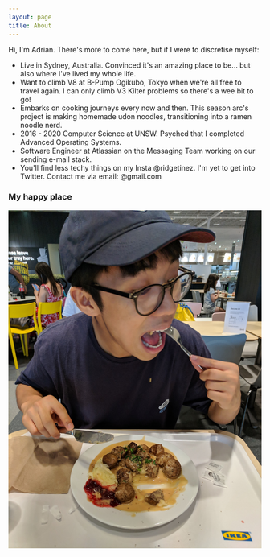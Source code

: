 ```yaml
---
layout: page
title: About
---
```


Hi, I'm Adrian. There's more to come here, but if I were to discretise myself:

- Live in Sydney, Australia. Convinced it's an amazing place to be... but also where I've lived my whole life.
- Want to climb V8 at B-Pump Ogikubo, Tokyo when we're all free to travel again. I can only climb V3 Kilter problems so there's a wee bit to go!
- Embarks on cooking journeys every now and then. This season arc's project is making homemade udon noodles, transitioning into a ramen noodle nerd.
- 2016 - 2020 Computer Science at UNSW. Psyched that I completed Advanced Operating Systems.
- Software Engineer at Atlassian on the Messaging Team working on our sending e-mail stack.
- You'll find less techy things on my Insta @ridgetinez. I'm yet to get into Twitter. Contact me via email: <my-insta-handle>@gmail.com 

### My happy place

![me](happyplace.jpg)